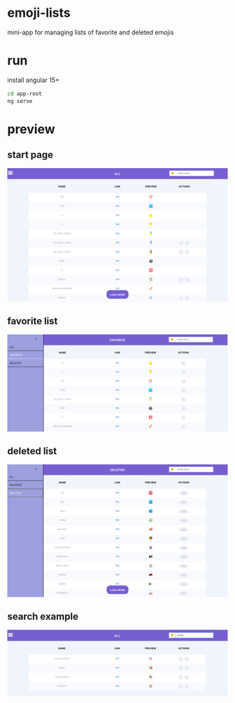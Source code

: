 # emoji-lists
mini-app for managing lists of favorite and deleted emojis
# run
install angular 15+
```bash
cd app-root
ng serve
```
# preview
## start page
![start-page](preview/start-page.png)
## favorite list
![favorite-list](preview/favorite-list.png)
## deleted list
![deleted-list](preview/deleted-list.png)
## search example
![search-example](preview/search-example.png)